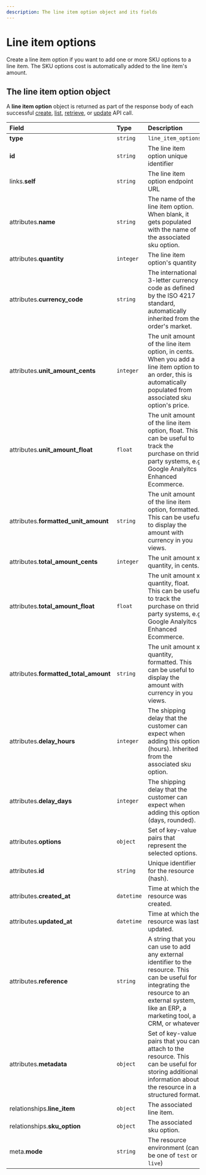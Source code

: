 ```yaml
---
description: The line item option object and its fields
---
```


# Line item options

Create a line item option if you want to add one or more SKU options to a line item. The SKU options cost is automatically added to the line item's amount.

## The line item option object

A **line item option** object is returned as part of the response body of each successful [create](https://docs.commercelayer.io/api/resources/line_item_options/create_line_item_option), [list](https://docs.commercelayer.io/api/resources/line_item_options/list_line_item_options), [retrieve](https://docs.commercelayer.io/api/resources/line_item_options/retrieve_line_item_option), or [update](https://docs.commercelayer.io/api/resources/line_item_options/update_line_item_option) API call.

| Field | Type | Description |
| :--- | :--- | :--- |
| **type** | `string` | `line_item_options` |
| **id** | `string` | The line item option unique identifier |
| links.**self** | `string` | The line item option endpoint URL |
| attributes.**name** | `string` | The name of the line item option. When blank, it gets populated with the name of the associated sku option. |
| attributes.**quantity** | `integer` | The line item option's quantity |
| attributes.**currency\_code** | `string` | The international 3-letter currency code as defined by the ISO 4217 standard, automatically inherited from the order's market. |
| attributes.**unit\_amount\_cents** | `integer` | The unit amount of the line item option, in cents. When you add a line item option to an order, this is automatically populated from associated sku option's price. |
| attributes.**unit\_amount\_float** | `float` | The unit amount of the line item option, float. This can be useful to track the purchase on thrid party systems, e.g Google Analyitcs Enhanced Ecommerce. |
| attributes.**formatted\_unit\_amount** | `string` | The unit amount of the line item option, formatted. This can be useful to display the amount with currency in you views. |
| attributes.**total\_amount\_cents** | `integer` | The unit amount x quantity, in cents. |
| attributes.**total\_amount\_float** | `float` | The unit amount x quantity, float. This can be useful to track the purchase on thrid party systems, e.g Google Analyitcs Enhanced Ecommerce. |
| attributes.**formatted\_total\_amount** | `string` | The unit amount x quantity, formatted. This can be useful to display the amount with currency in you views. |
| attributes.**delay\_hours** | `integer` | The shipping delay that the customer can expect when adding this option \(hours\). Inherited from the associated sku option. |
| attributes.**delay\_days** | `integer` | The shipping delay that the customer can expect when adding this option \(days, rounded\). |
| attributes.**options** | `object` | Set of key-value pairs that represent the selected options. |
| attributes.**id** | `string` | Unique identifier for the resource \(hash\). |
| attributes.**created\_at** | `datetime` | Time at which the resource was created. |
| attributes.**updated\_at** | `datetime` | Time at which the resource was last updated. |
| attributes.**reference** | `string` | A string that you can use to add any external identifier to the resource. This can be useful for integrating the resource to an external system, like an ERP, a marketing tool, a CRM, or whatever. |
| attributes.**metadata** | `object` | Set of key-value pairs that you can attach to the resource. This can be useful for storing additional information about the resource in a structured format. |
| relationships.**line\_item** | `object` | The associated line item. |
| relationships.**sku\_option** | `object` | The associated sku option. |
| meta.**mode** | `string` | The resource environment \(can be one of `test` or `live`\) |

